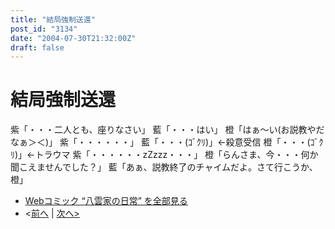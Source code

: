 ```yaml
---
title: "結局強制送還"
post_id: "3134"
date: "2004-07-30T21:32:00Z"
draft: false
---
```


# 結局強制送還

紫「・・・二人とも、座りなさい」 藍「・・・はい」 橙「はぁ～い(お説教やだなぁ＞＜)」 紫「・・・・・・」 藍「・・・(ｺﾞｸﾘ)」←殺意受信 橙「・・・(ｺﾞｸﾘ)」←トラウマ 紫「・・・・・・zZzzz・・・」 橙「らんさま、今・・・何か聞こえませんでした？」 藍「あぁ、説教終了のチャイムだよ。さて行こうか、橙」

  * [Webコミック “八雲家の日常” を全部見る](/tag/yakumo-family?order=ASC)
  * <[前へ](/3132) | [次へ>](/3141)

